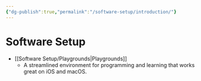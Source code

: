```yaml
---
{"dg-publish":true,"permalink":"/software-setup/introduction/"}
---
```


# Software Setup
* [[Software Setup/Playgrounds|Playgrounds]]
	* A streamlined environment for programming and learning that works great on iOS and macOS.